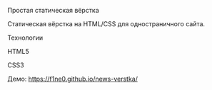 Простая статическая вёрстка

Статическая вёрстка на HTML/CSS для одностраничного сайта.


Технологии

HTML5

CSS3


Демо: https://f1ne0.github.io/news-verstka/
